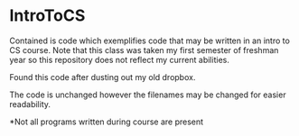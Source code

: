 # IntroToCS
Contained is code which exemplifies code that may be written in an intro to CS course. Note that this class was taken my first semester of freshman year so this repository does not reflect my current abilities.

Found this code after dusting out my old dropbox.

The code is unchanged however the filenames may be changed for easier readability.

*Not all programs written during course are present
